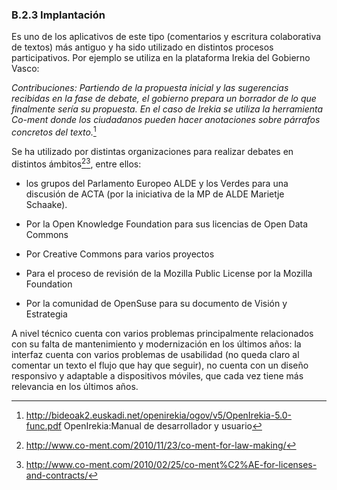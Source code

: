 ### B.2.3 Implantación

Es uno de los aplicativos de este tipo (comentarios y escritura colaborativa de textos) más antiguo y ha sido utilizado en distintos procesos participativos. Por ejemplo se utiliza en la plataforma Irekia del Gobierno Vasco: 

*Contribuciones:  Partiendo  de  la  propuesta  inicial  y  las  sugerencias  recibidas  en  la  fase  de debate, el gobierno prepara un borrador de lo que finalmente sería su propuesta. En el caso de Irekia se utiliza la herramienta Co-ment donde los ciudadanos pueden hacer anotaciones sobre párrafos concretos del texto.*[^1]

Se ha utilizado por distintas organizaciones para realizar debates en distintos ámbitos[^2][^3], entre ellos:

* los grupos del Parlamento Europeo ALDE y los Verdes para una discusión de ACTA (por la iniciativa de la MP de ALDE Marietje Schaake).

* Por la Open Knowledge Foundation para sus licencias de Open Data Commons

* Por Creative Commons para varios proyectos

* Para el proceso de revisión de la Mozilla Public License por la Mozilla Foundation

* Por la comunidad de OpenSuse para su documento de Visión y Estrategia

A nivel técnico cuenta con varios problemas principalmente relacionados con su falta de mantenimiento y modernización en los últimos años: la interfaz cuenta con varios problemas de usabilidad (no queda claro al comentar un texto el flujo que hay que seguir), no cuenta con un diseño responsivo y adaptable a dispositivos móviles, que cada vez tiene más relevancia en los últimos años. 


[^1]: http://bideoak2.euskadi.net/openirekia/ogov/v5/OpenIrekia-5.0-func.pdf OpenIrekia:Manual de desarrollador y usuario
[^2]: http://www.co-ment.com/2010/11/23/co-ment-for-law-making/
[^3]: http://www.co-ment.com/2010/02/25/co-ment%C2%AE-for-licenses-and-contracts/
